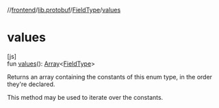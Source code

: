 //[frontend](../../../index.md)/[lib.protobuf](../index.md)/[FieldType](index.md)/[values](values.md)

# values

[js]\
fun [values](values.md)(): [Array](https://kotlinlang.org/api/latest/jvm/stdlib/kotlin/-array/index.html)&lt;[FieldType](index.md)&gt;

Returns an array containing the constants of this enum type, in the order they're declared.

This method may be used to iterate over the constants.

